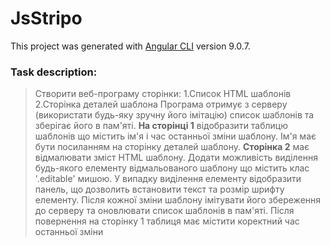 # JsStripo

This project was generated with [Angular CLI](https://github.com/angular/angular-cli) version 9.0.7.

### Task description:

> Створити веб-програму сторінки:
1.Список HTML шаблонів
2.Сторінка деталей шаблона
Програма отримує з серверу (використати будь-яку зручну його імітацію) список шаблонів та зберігає його в пам'яті.
**На сторінці 1** відобразити таблицю шаблонів що містить ім'я і час останньої зміни шаблону. Ім'я має бути посиланням на сторінку деталей шаблону.
**Сторінка 2** має відмалювати зміст HTML шаблону.
Додати можливість виділення будь-якого елементу відмальованого шаблону що містить клас '.editable' мишою.
У випадку виділення елементу відобразити панель, що дозволить встановити текст та розмір шрифту елементу.
Після кожної зміни шаблону імітувати його збереження до серверу та оновлювати список шаблонів в пам'яті.
Після повернення на сторінку 1 таблиця має містити коректний час останньої зміни